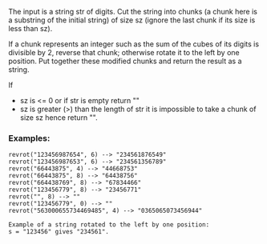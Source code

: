 The input is a string str of digits. Cut the string into chunks (a chunk here is a substring of the initial string) of size sz (ignore the last chunk if its size is less than sz).

If a chunk represents an integer such as the sum of the cubes of its digits is divisible by 2, reverse that chunk; otherwise rotate it to the left by one position. Put together these modified chunks and return the result as a string.

If

* sz is <= 0 or if str is empty return ""
* sz is greater (>) than the length of str it is impossible to take a chunk of size sz hence return "".

### Examples:

    revrot("123456987654", 6) --> "234561876549"
    revrot("123456987653", 6) --> "234561356789"
    revrot("66443875", 4) --> "44668753"
    revrot("66443875", 8) --> "64438756"
    revrot("664438769", 8) --> "67834466"
    revrot("123456779", 8) --> "23456771"
    revrot("", 8) --> ""
    revrot("123456779", 0) --> "" 
    revrot("563000655734469485", 4) --> "0365065073456944"
    
    Example of a string rotated to the left by one position:
    s = "123456" gives "234561".

